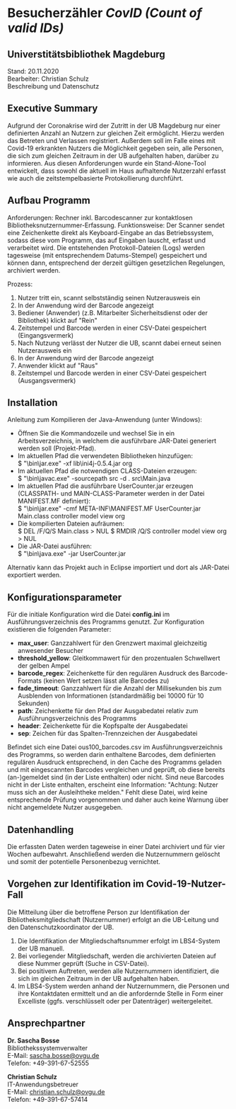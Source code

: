 # Besucherzähler ***CovID** (**C**ount **o**f **v**alid **ID**s)*
## Universtitätsbibliothek Magdeburg
Stand: 20.11.2020\
Bearbeiter: Christian Schulz\
Beschreibung und Datenschutz

## Executive Summary
Aufgrund der Coronakrise wird der Zutritt in der UB Magdeburg nur einer definierten Anzahl an Nutzern zur gleichen Zeit ermöglicht. Hierzu werden das Betreten und Verlassen registriert. Außerdem soll im Falle eines mit Covid-19 erkrankten Nutzers die Möglichkeit gegeben sein, alle Personen, die sich zum gleichen Zeitraum in der UB aufgehalten haben, darüber zu informieren.
Aus diesen Anforderungen wurde ein Stand-Alone-Tool entwickelt, dass sowohl die aktuell im Haus aufhaltende Nutzerzahl erfasst wie auch die zeitstempelbasierte Protokollierung durchführt.

## Aufbau Programm
Anforderungen: Rechner inkl. Barcodescanner zur kontaktlosen Bibliotheksnutzernummer-Erfassung.
Funktionsweise: Der Scanner sendet eine Zeichenkette direkt als Keyboard-Eingabe an das Betriebssystem, sodass diese vom Programm, das auf Eingaben lauscht, erfasst und verarbeitet wird. Die entstehenden Protokoll-Dateien (Logs) werden tagesweise (mit entsprechendem Datums-Stempel) gespeichert und können dann, entsprechend der derzeit gültigen gesetzlichen Regelungen, archiviert werden.

Prozess:
 1.	Nutzer tritt ein, scannt selbstständig seinen Nutzerausweis ein
 2.	In der Anwendung wird der Barcode angezeigt
 3.	Bediener (Anwender) (z.B. Mitarbeiter Sicherheitsdienst oder der Bibliothek) klickt auf "Rein"
 4.	Zeitstempel und Barcode werden in einer CSV-Datei gespeichert (Eingangsvermerk)
 5.	Nach Nutzung verlässt der Nutzer die UB, scannt dabei erneut seinen Nutzerausweis ein
 6.	In der Anwendung wird der Barcode angezeigt
 7.	Anwender klickt auf "Raus"
 8.	Zeitstempel und Barcode werden in einer CSV-Datei gespeichert (Ausgangsvermerk)

## Installation
Anleitung zum Kompilieren der Java-Anwendung (unter Windows):
 - Öffnen Sie die Kommandozeile und wechsel Sie in ein Arbeitsverzeichnis, in welchem die ausführbare JAR-Datei generiert werden soll (Projekt-Pfad).
 - Im aktuellen Pfad die verwendeten Bibliotheken hinzufügen:\
    $ "<JDK-Pfad>\bin\jar.exe" -xf lib\ini4j-0.5.4.jar org
 - Im aktuellen Pfad die notwendigen CLASS-Dateien erzeugen:\
    $ "<JDK-Pfad>\bin\javac.exe" -sourcepath src -d . src\Main.java
 - Im aktuellen Pfad die ausführbare UserCounter.jar erzeugen (CLASSPATH- und MAIN-CLASS-Parameter werden in der Datei MANIFEST.MF definiert):\
    $ "<JDK-Pfad>\bin\jar.exe" -cmf META-INF\MANIFEST.MF UserCounter.jar Main.class controller model view org
 - Die kompilierten Dateien aufräumen:\
    $ DEL /F/Q/S Main.class > NUL
    $ RMDIR /Q/S controller model view org > NUL
 - Die JAR-Datei ausführen:\
    $ "<JDK-Pfad>\bin\java.exe" -jar UserCounter.jar

Alternativ kann das Projekt auch in Eclipse importiert und dort als JAR-Datei exportiert werden.

## Konfigurationsparameter
Für die initiale Konfiguration wird die Datei **config.ini** im Ausführungsverzeichnis des Programms genutzt. Zur Konfiguration existieren die folgenden Parameter:
 -	**max_user**: Ganzzahlwert für den Grenzwert maximal gleichzeitig anwesender Besucher
 -	**threshold_yellow**: Gleitkommawert für den prozentualen Schwellwert der gelben Ampel
 -	**barcode_regex**: Zeichenkette für den regulären Ausdruck des Barcode-Formats (keinen 	Wert setzen lässt alle Barcodes zu)
 -	**fade_timeout**: Ganzzahlwert für die Anzahl der Millisekunden bis zum Ausblenden von 	Informationen (standardmäßig bei 10000 für 10 Sekunden)
 -	**path**: Zeichenkette für den Pfad der Ausgabedatei relativ zum Ausführungsverzeichnis des Programms
 -	**header**: Zeichenkette für die Kopfspalte der Ausgabedatei
 -	**sep**: Zeichen für das Spalten-Trennzeichen der Ausgabedatei
	
Befindet sich eine Datei ous100_barcodes.csv im Ausführungsverzeichnis des Programms, so werden darin enthaltene Barcodes, dem definierten regulären Ausdruck entsprechend, in den Cache des Programms geladen und mit eingescannten Barcodes vergleichen und geprüft, ob diese bereits (an-)gemeldet sind (in der Liste enthalten) oder nicht. Sind neue Barcodes nicht in der Liste enthalten, erscheint eine Information: "Achtung: Nutzer muss sich an der Ausleihtheke melden." Fehlt diese Datei, wird keine entsprechende Prüfung vorgenommen und daher auch keine Warnung über nicht angemeldete Nutzer ausgegeben.

## Datenhandling
Die erfassten Daten werden tageweise in einer Datei archiviert und für vier Wochen aufbewahrt. Anschließend werden die Nutzernummern gelöscht und somit der potentielle Personenbezug vernichtet. 

## Vorgehen zur Identifikation im Covid-19-Nutzer-Fall
Die Mitteilung über die betroffene Person zur Identifikation der Bibliotheksmitgliedschaft (Nutzernummer) erfolgt an die UB-Leitung und den Datenschutzkoordinator der UB. 
 1.	Die Identifikation der Mitgliedschaftsnummer erfolgt im LBS4-System der UB manuell.
 2.	Bei vorliegender Mitgliedschaft, werden die archivierten Dateien auf diese Nummer geprüft (Suche in CSV-Datei). 
 3.	Bei positivem Auftreten, werden alle Nutzernummern identifiziert, die sich im gleichen Zeitraum in der UB aufgehalten haben.
 4.	Im LBS4-System werden anhand der Nutzernummern, die Personen und ihre Kontaktdaten ermittelt und an die anfordernde Stelle in Form einer Excelliste (ggfs. verschlüsselt oder per Datenträger) weitergeleitet.

## Ansprechpartner
**Dr. Sascha Bosse**\
Bibliothekssystemverwalter\
E-Mail: sascha.bosse@ovgu.de\
Telefon: +49-391-67-52555

**Christian Schulz**\
IT-Anwendungsbetreuer\
E-Mail: christian.schulz@ovgu.de\
Telefon: +49-391-67-57414
